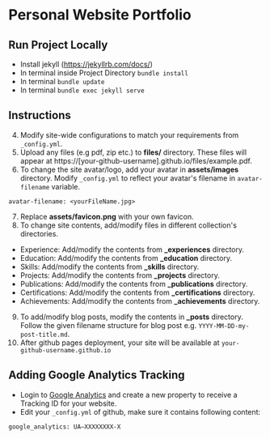 # Personal Website Portfolio

## Run Project Locally
- Install jekyll (https://jekyllrb.com/docs/)
- In terminal inside Project Directory `bundle install`
- In terminal `bundle update`
- In terminal `bundle exec jekyll serve`

## Instructions
4. Modify site-wide configurations to match your requirements from `_config.yml`.
5. Upload any files (e.g pdf, zip etc.) to **files/** directory. These files will appear at https://[your-github-username].github.io/files/example.pdf.
6. To change the site avatar/logo, add your avatar in **assets/images** directory. Modify `_config.yml` to reflect your avatar's filename in `avatar-filename` variable.
```
avatar-filename: <yourFileName.jpg>
```
7. Replace **assets/favicon.png** with your own favicon.
8. To change site contents, add/modify files in different collection's directories.
  - Experience: Add/modify the contents from **_experiences** directory.
  - Education: Add/modify the contents from **_education** directory.
  - Skills: Add/modify the contents from **_skills** directory.
  - Projects: Add/modify the contents from **_projects** directory.
  - Publications: Add/modify the contents from **_publications** directory.
  - Certifications: Add/modify the contents from **_certifications** directory.
  - Achievements: Add/modify the contents from **_achievements** directory.
9. To add/modify blog posts, modify the contents in **_posts** directory. Follow the given filename structure for blog post e.g. `YYYY-MM-DD-my-post-title.md`.
10. After github pages deployment, your site will be available at `your-github-username.github.io`

## Adding Google Analytics Tracking
- Login to [Google Analytics](https://analytics.google.com/) and create a new property to receive a Tracking ID for your website.
- Edit your `_config.yml` of github, make sure it contains following content:
```
google_analytics: UA—XXXXXXXX-X
```